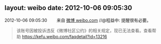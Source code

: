 layout: weibo
date: 2012-10-06 09:05:30
---
<meta name="referrer" content="no-referrer" />

2012-10-06 09:05:30  &nbsp;&nbsp;&nbsp;&nbsp;&nbsp;&nbsp; 来自 <a href="http://weibo.com/" rel="nofollow">微博 weibo.com</a>
//@程益中: 提醒很有必要。
>  该账号因被投诉违反《微博社区公约》的相关规定，现已无法查看。查看帮助 https://kefu.weibo.com/faqdetail?id=13216
